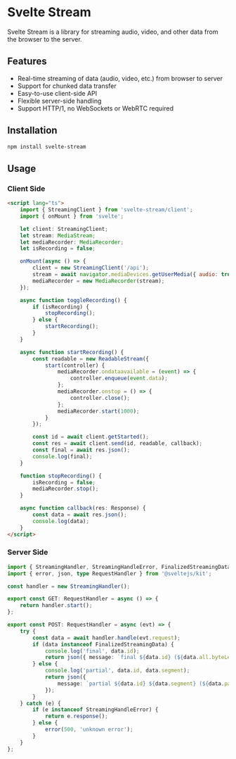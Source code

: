 # Svelte Stream

Svelte Stream is a library for streaming audio, video, and other data from the browser to the server.

## Features

- Real-time streaming of data (audio, video, etc.) from browser to server
- Support for chunked data transfer
- Easy-to-use client-side API
- Flexible server-side handling
- Support HTTP/1, no WebSockets or WebRTC required

## Installation

```sh
npm install svelte-stream
```

## Usage

### Client Side

```html
<script lang="ts">
	import { StreamingClient } from 'svelte-stream/client';
	import { onMount } from 'svelte';

	let client: StreamingClient;
	let stream: MediaStream;
	let mediaRecorder: MediaRecorder;
	let isRecording = false;

	onMount(async () => {
		client = new StreamingClient('/api');
		stream = await navigator.mediaDevices.getUserMedia({ audio: true });
		mediaRecorder = new MediaRecorder(stream);
	});

	async function toggleRecording() {
		if (isRecording) {
			stopRecording();
		} else {
			startRecording();
		}
	}

	async function startRecording() {
		const readable = new ReadableStream({
			start(controller) {
				mediaRecorder.ondataavailable = (event) => {
					controller.enqueue(event.data);
				};
				mediaRecorder.onstop = () => {
					controller.close();
				};
				mediaRecorder.start(1000);
			}
		});

		const id = await client.getStarted();
		const res = await client.send(id, readable, callback);
		const final = await res.json();
		console.log(final);
	}

	function stopRecording() {
		isRecording = false;
		mediaRecorder.stop();
	}

	async function callback(res: Response) {
		const data = await res.json();
		console.log(data);
	}
</script>
```

### Server Side

```ts
import { StreamingHandler, StreamingHandleError, FinalizedStreamingData } from 'svelte-stream';
import { error, json, type RequestHandler } from '@sveltejs/kit';

const handler = new StreamingHandler();

export const GET: RequestHandler = async () => {
	return handler.start();
};

export const POST: RequestHandler = async (evt) => {
	try {
		const data = await handler.handle(evt.request);
		if (data instanceof FinalizedStreamingData) {
			console.log('final', data.id);
			return json({ message: `final ${data.id} (${data.all.byteLength} bytes)` });
		} else {
			console.log('partial', data.id, data.segment);
			return json({
				message: `partial ${data.id} ${data.segment} (${data.partial.byteLength} bytes)`
			});
		}
	} catch (e) {
		if (e instanceof StreamingHandleError) {
			return e.response();
		} else {
			error(500, 'unknown error');
		}
	}
};
```

